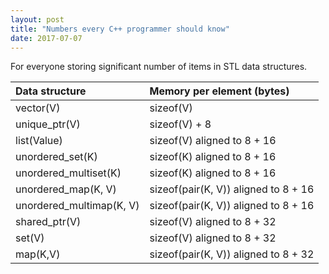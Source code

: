 ```yaml
---
layout: post
title: "Numbers every C++ programmer should know"
date: 2017-07-07
---
```

<div class="css-full-post-content js-full-post-content">
<div dir="ltr" style="text-align: left;" trbidi="on">For everyone storing significant number of items in STL data structures.</div>
</div>

| Data structure | Memory per element (bytes) |
|:---------------|:---------------------------|
| vector(V) | sizeof(V) |                             
| unique_ptr(V) | sizeof(V) + 8 |                        
| list(Value) | sizeof(V) aligned to 8 + 16 |                    
| unordered_set(K) | sizeof(K) aligned to 8 + 16 |          
| unordered_multiset(K) | sizeof(K) aligned to 8 + 16 |           
| unordered_map(K, V) | sizeof(pair(K, V)) aligned to 8 + 16 | 
| unordered_multimap(K, V) | sizeof(pair(K, V)) aligned to 8 + 16 |  
| shared_ptr(V) | sizeof(V) aligned to 8 + 32 |
| set(V) | sizeof(V) aligned to 8 + 32 |          
| map(K,V) | sizeof(pair(K, V)) aligned to 8 + 32 |
